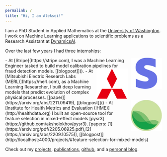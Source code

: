 ```yaml
---
permalink: /
title: "Hi, I am Aleksei!"
---
```


I am a PhD Student in Applied Mathematics at the [University of Washington](https://amath.washington.edu). I work on Machine Learning applications to scientific problems as a Research Assistant at [DynamicsAI](https://dynamicsai.org).

Over the last few years I had three internships:

<img align="right" width="100" height="100" style="padding-left:10px"  src="/assets/images/stripe_logo.png" /> 
 - At [Stripe](https://stripe.com), I was a Machine Learning Engineer tasked to build model calibration pipelines for fraud detection models. [[blogpost]]().
   
<img align="right" width="100" height="100" style="padding-left:10px"  src="/assets/images/mitsubishi_logo.png" /> 
 - At [Mitsubishi Electric Research Labs (MERL)](https://merl.com), as a Machine Learning Researcher, I built deep learning models that predict evolution of complex physical processes. [[paper]](https://arxiv.org/abs/2211.09419), [[blogpost]]()


<img align="right" width="100" height="100" style="padding-left:10px"  src="/assets/images/ihme_logo.png" /> 
- At [Institute for Health Metrics and Evaluation (IHME)](http://healthdata.org) I built an open-source tool for feature selection in mixed-effect models [pysr3](https://github.com/aksholokhov/pysr3). [papers: [1](https://arxiv.org/pdf/2205.06925.pdf),[2](https://arxiv.org/abs/2209.10575)], [[blogpost]](http://localhost:4000/projects/#feature-selection-for-mixed-models)

Check out my [projects](/projects/), [publications](https://scholar.google.com/citations?user=_2uniNcAAAAJ&hl=en&oi=ao), [github](http://github.com/aksholokhov), and a [personal blog](/posts/).


<!-- 
I am currently a Ph.D. student in the Department of Applied Mathematics of the University of Washington. I work under the guidance of Dr. Aleksander Aravkin. I am also a graduate research student in the Institute of Health Metrics and Evaluations at UW. My current research interest is centered around feature selection and uncertainty quantification for statistical models, in particular for mixed models, with application to population health problems. Here is my [CV]({{ site.baseurl }}{% link /assets/docs/cv_academics.pdf %}). -->
